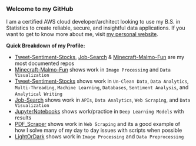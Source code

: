 ### Welcome to my GitHub

I am a certified AWS cloud developer/architect looking to use my B.S. in Statistics to create reliable, secure, and insightful data applications. If you want to get to know more about me, visit [my personal website](https://chase-brown.me).

**Quick Breakdown of my Profile:**
* [Tweet-Sentiment-Stocks](https://github.com/chaseabrown/Python-Tweet-Sentiment-Stocks-), [Job-Search](https://github.com/chaseabrown/Job-Research) & [Minecraft-Malmo-Fun](https://github.com/chaseabrown/Minecraft-Malmo-Fun) are my most documented repos
* [Minecraft-Malmo-Fun](https://github.com/chaseabrown/Minecraft-Malmo-Fun) shows work in `Image Processing` and `Data Visualization`
* [Tweet-Sentiment-Stocks](https://github.com/chaseabrown/Python-Tweet-Sentiment-Stocks-) shows work in `Un-Clean Data`, `Data Analytics`, `Multi-Threading`, `Machine Learning`, `Databases`, `Sentiment Analysis`, and `Analytical Writing`
* [Job-Search](https://github.com/chaseabrown/Job-Research) shows work in `APIs`, `Data Analytics`, `Web Scraping`, and `Data Visualization`
* [JupyterNotebooks](https://github.com/chaseabrown/JupyterNotebooks) shows work/practice in `Deep Learning Models` with results
* [PDF_Scraper](https://github.com/chaseabrown/Python-PDF_Scraper) shows work in `Web Scraping` and its a good example of how I solve many of my day to day issues with scripts when possible
* [LightOrDark](https://github.com/chaseabrown/Python-LightOrDark) shows work in `Image Processing` and `Data Preprocessing`
